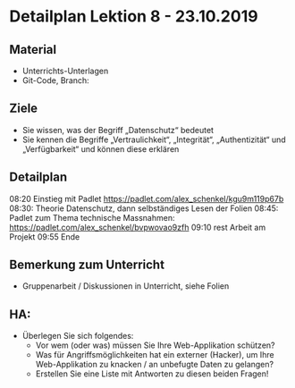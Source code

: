 Detailplan Lektion 8 - 23.10.2019
============================================

Material
--------

* Unterrichts-Unterlagen
* Git-Code, Branch:

Ziele
-----
* Sie wissen, was der Begriff „Datenschutz“ bedeutet
* Sie kennen die Begriffe „Vertraulichkeit“, „Integrität“, „Authentizität“ und „Verfügbarkeit“ und können diese erklären

Detailplan
----------

08:20 Einstieg mit Padlet https://padlet.com/alex_schenkel/kgu9m119p67b
08:30: Theorie Datenschutz, dann selbständiges Lesen der Folien
08:45: Padlet zum Thema technische Massnahmen: https://padlet.com/alex_schenkel/bvpwovao9zfh
09:10 rest Arbeit am Projekt
09:55 Ende


Bemerkung zum Unterricht
------------------------

- Gruppenarbeit / Diskussionen in Unterricht, siehe Folien


HA:
-----

* Überlegen Sie sich folgendes:
  * Vor wem (oder was) müssen Sie Ihre Web-Applikation schützen?
  * Was für Angriffsmöglichkeiten hat ein externer (Hacker), um Ihre Web-Applikation zu knacken / an unbefugte Daten zu gelangen?
  * Erstellen Sie eine Liste mit Antworten zu diesen beiden Fragen!
